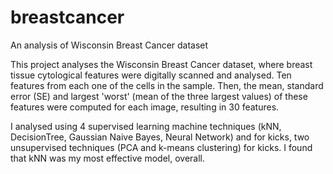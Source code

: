 # breastcancer
An analysis of Wisconsin Breast Cancer dataset

This project analyses the Wisconsin Breast Cancer dataset, where breast tissue cytological features were digitally scanned and analysed. Ten features from each one of the cells in the sample. Then, the mean, standard error (SE) and largest 'worst' (mean of the three largest values) of these features were computed for each image, resulting in 30 features.

I analysed using 4 supervised learning machine techniques (kNN, DecisionTree, Gaussian Naive Bayes, Neural Network) and for kicks, two unsupervised techniques (PCA and k-means clustering) for kicks. I found that kNN was my most effective model, overall. 

